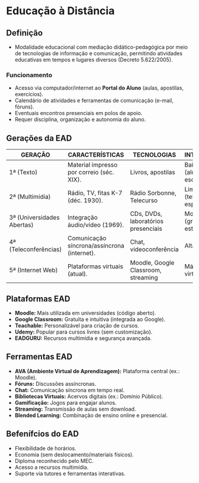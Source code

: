 # Educação à Distância

## Definição
- Modalidade educacional com mediação didático-pedagógica por meio de tecnologias de informação e comunicação, permitindo atividades educativas em tempos e lugares diversos (Decreto 5.622/2005).  

### Funcionamento  
- Acesso via computador/internet ao **Portal do Aluno** (aulas, apostilas, exercícios).  
- Calendário de atividades e ferramentas de comunicação (e-mail, fóruns).  
- Eventuais encontros presenciais em polos de apoio.  
- Requer disciplina, organização e autonomia do aluno.  

## Gerações da EAD  

| GERAÇÃO                    | CARACTERÍSTICAS                             | TECNOLOGIAS                         | INTERATIVIDADE                 |  
|----------------------------|---------------------------------------------|-------------------------------------|--------------------------------|  
| 1ª (Texto)                 | Material impresso por correio (séc. XIX).   | Livros, apostilas                   | Baixa (aluno/material escrito) |  
| 2ª (Multimídia)            | Rádio, TV, fitas K-7 (déc. 1930).           | Rádio Sorbonne, Telecurso           | Limitada (telefone esporádico) |  
| 3ª (Universidades Abertas) | Integração áudio/vídeo (1969).              | CDs, DVDs, laboratórios presenciais | Moderada (grupos de estudo)    |  
| 4ª (Teleconferências)      | Comunicação síncrona/assíncrona (internet). | Chat, videoconferência              | Alta (tempo real)              |  
| 5ª (Internet Web)          | Plataformas virtuais (atual).               | Moodle, Google Classroom, streaming | Máxima (salas virtuais)        |  

## Plataformas EAD  
- **Moodle:** Mais utilizada em universidades (código aberto).  
- **Google Classroom:** Gratuita e intuitiva (integrada ao Google).  
- **Teachable:** Personalizável para criação de cursos.  
- **Udemy:** Popular para cursos livres (sem customização).  
- **EADGURU:** Recursos multimídia e segurança avançada.  

## Ferramentas EAD  
- **AVA (Ambiente Virtual de Aprendizagem):** Plataforma central (ex.: Moodle).  
- **Fóruns:** Discussões assíncronas.  
- **Chat:** Comunicação síncrona em tempo real.  
- **Bibliotecas Virtuais:** Acervos digitais (ex.: Domínio Público).  
- **Gamificação:** Jogos para engajar alunos.  
- **Streaming:** Transmissão de aulas sem download.  
- **Blended Learning:** Combinação de ensino online e presencial.  

## Befenífcios do EAD  
- Flexibilidade de horários.  
- Economia (sem deslocamento/materiais físicos).  
- Diploma reconhecido pelo MEC.  
- Acesso a recursos multimídia.  
- Suporte via tutores e ferramentas interativas.  
